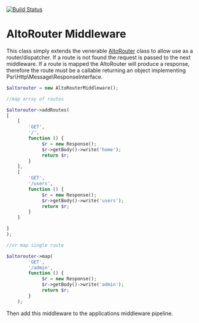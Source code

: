 [![Build Status](https://travis-ci.org/gnatsnapper/altorouter-middleware.svg?branch=master)](https://travis-ci.org/gnatsnapper/altorouter-middleware)

# AltoRouter Middleware

This class simply extends the venerable [AltoRouter](https://github.com/dannyvankooten/AltoRouter) class to allow use as a router/dispatcher.  If a route is not found the request is passed to the next middleware.  If a route is mapped the AltoRouter will produce a response, therefore the route must be a callable returning an object implementing Psr\Http\Message\ResponseInterface.


```php
$altorouter = new AltoRouterMiddleware();

//map array of routes

$altorouter->addRoutes(
[
    [
        'GET',
        '/',
        function () {
             $r = new Response();
             $r->getBody()->write('home');
             return $r;
        }
    ],
    [
        'GET',
        '/users',
        function () {
             $r = new Response();
             $r->getBody()->write('users');
             return $r;
        }
    ]

]
);

//or map single route

$altorouter->map(
        'GET',
        '/admin',
        function () {
             $r = new Response();
             $r->getBody()->write('admin');
             return $r;
        }
    );


```

Then add this middleware to the applications middleware pipeline.
